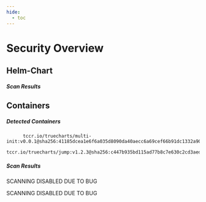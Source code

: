 ```yaml
---
hide:
  - toc
---
```


# Security Overview

<link href="https://truecharts.org/_static/trivy.css" type="text/css" rel="stylesheet" />

## Helm-Chart

##### Scan Results


## Containers

##### Detected Containers

          tccr.io/truecharts/multi-init:v0.0.1@sha256:41185dcea1e6f6a035d8090da40aecc6a69cef66b91dc1332a90c9d22861d367
          tccr.io/truecharts/jump:v1.2.3@sha256:c447b935bd115ad77b8c7e630c2cd3aed68b5ee0a376f8c42e43c4ccabdc512f

##### Scan Results

SCANNING DISABLED DUE TO BUG

SCANNING DISABLED DUE TO BUG
